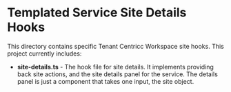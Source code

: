 # Templated Service Site Details Hooks 
This directory contains specific Tenant Centricc Workspace site hooks.  This project currently includes:

* **site-details.ts** - The hook file for site details.  It implements providing back site actions, and the site details panel for the service.  The details panel is just a component that takes one input, the site object.